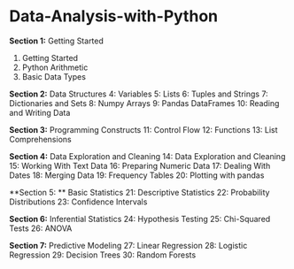 # Data-Analysis-with-Python

**Section 1:** Getting Started
1. Getting Started
2. Python Arithmetic
3. Basic Data Types

**Section 2:** Data Structures
4: Variables
5: Lists
6: Tuples and Strings
7: Dictionaries and Sets
8: Numpy Arrays
9: Pandas DataFrames
10: Reading and Writing Data

**Section 3:** Programming Constructs
11: Control Flow
12: Functions
13: List Comprehensions

**Section 4:** Data Exploration and Cleaning
14: Data Exploration and Cleaning
15: Working With Text Data
16: Preparing Numeric Data
17: Dealing With Dates
18: Merging Data
19: Frequency Tables
20: Plotting with pandas

**Section 5: ** Basic Statistics
21: Descriptive Statistics
22: Probability Distributions
23: Confidence Intervals

**Section 6:** Inferential Statistics
24: Hypothesis Testing
25: Chi-Squared Tests
26: ANOVA

**Section 7:** Predictive Modeling
27: Linear Regression
28: Logistic Regression
29: Decision Trees
30: Random Forests
